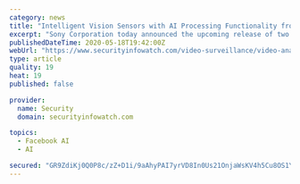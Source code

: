 ```yaml
---
category: news
title: "Intelligent Vision Sensors with AI Processing Functionality from Sony"
excerpt: "Sony Corporation today announced the upcoming release of two models of intelligent vision sensors, the first image sensors in the world to be equipped with AI processing functionality.*1 Including AI processing functionality on the image sensor itself enables high-speed edge AI processing and extraction of only the necessary data,"
publishedDateTime: 2020-05-18T19:42:00Z
webUrl: "https://www.securityinfowatch.com/video-surveillance/video-analytics/product/21138653/sony-intelligent-vision-sensors-with-ai-processing-functionality-from-sony"
type: article
quality: 19
heat: 19
published: false

provider:
  name: Security
  domain: securityinfowatch.com

topics:
  - Facebook AI
  - AI

secured: "GR9ZdiKj0Q0P8c/zZ+D1i/9aAhyPAI7yrVD8In0Us21OnjaWsKV4h5Cu8OS1YbIkKMRNWWA7z82o/l4RDai1A322ua9cmIqSk81PU3U66x0Y53cnxkxpRWe0uSC7rLo+9spYl3LRKrj8K8GTzXiQWiMwAXID2V0ACGuYbhitbg8ceDQurKK9duX6pvTc7pni0B6yAwLbH28b0U9hD2g8jrJTNZVYsKj948scv8yLiL7AAdRXbBJErLBTYGJ4yTD+buS5xZkc5zcZxiuAvQogHH/pJiOwqxWqu0D/A0obtDnfmP1yfnPL1cIQmkvQRUUIakqbiYnPHL42QsftQVJBXiP9iahPl9Ql19+cOzGPIbFfP5UEZjE2R9VfA/ukjSSleh3cktADCHXj0JkeLOHhFe0dqHDmv+gzBs4WHNmzx6xAfoCr3MNzM9OXjt8OUtp7s+VierK78/6+yErwtxfN4SUCFQTbOeXJhb3bhJJ2I7s=;SvDf8eLFJwLnKmer8ByYJw=="
---
```



